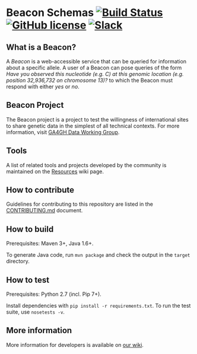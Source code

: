 # Beacon Schemas [![Build Status](https://travis-ci.org/ga4gh/beacon-team.svg?branch=develop)](https://travis-ci.org/ga4gh/beacon-team) [![GitHub license](https://img.shields.io/badge/license-Apache%202-blue.svg)](https://raw.githubusercontent.com/ga4gh/beacon-team/develop/LICENSE) [![Slack](https://beacon-team-slackin.herokuapp.com/badge.svg)](https://beacon-team-slackin.herokuapp.com/)

## What is a Beacon?

A _Beacon_ is a web-accessible service that can be queried for information about a specific allele. A user of a Beacon can pose queries of the form _Have you observed this nucleotide (e.g. C) at this genomic location (e.g. position 32,936,732 on chromosome 13)?_ to which the Beacon must respond with either _yes_ or _no_.

## Beacon Project

The Beacon project is a project to test the willingness of international sites to share genetic data in the simplest of all technical contexts. For more information, visit [GA4GH Data Working Group](http://ga4gh.org/#/beacon).

## Tools

A list of related tools and projects developed by the community is maintained on the [Resources](https://github.com/ga4gh/beacon-team/wiki/Resources) wiki page.

## How to contribute

Guidelines for contributing to this repository are listed in the [CONTRIBUTING.md](CONTRIBUTING.md) document.

## How to build

Prerequisites: Maven 3+, Java 1.6+.

To generate Java code, run `mvn package` and check the output in the `target` directory. 

## How to test

Prerequisites: Python 2.7 (incl. Pip 7+).

Install dependencies with `pip install -r requirements.txt`. To run the test suite, use `nosetests -v`.

## More information

More information for developers is available on [our wiki](https://github.com/ga4gh/beacon-team/wiki).
